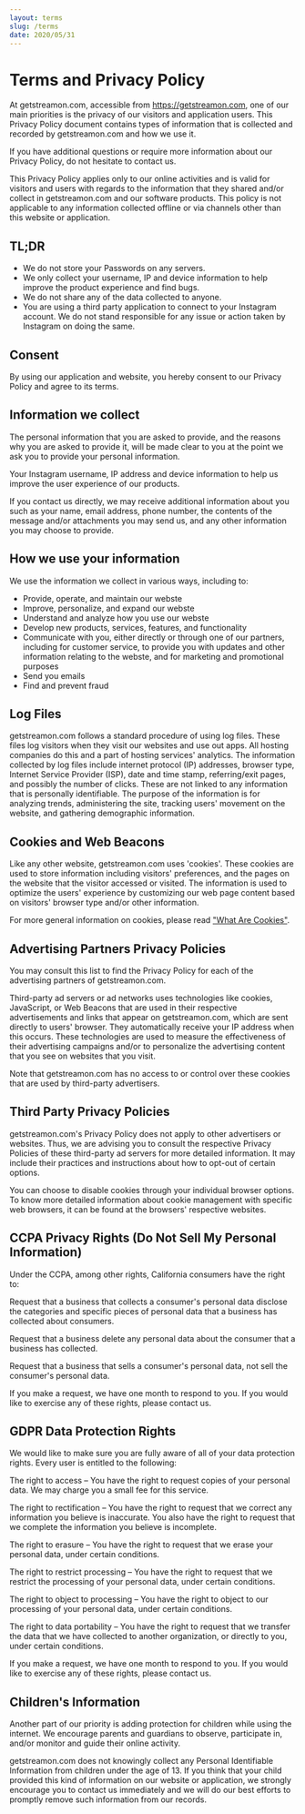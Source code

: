 ```yaml
---
layout: terms
slug: /terms
date: 2020/05/31
---
```

# Terms and Privacy Policy

At getstreamon.com, accessible from https://getstreamon.com, one of our main priorities is the privacy of our visitors and application users. This Privacy Policy document contains types of information that is collected and recorded by getstreamon.com and how we use it.

If you have additional questions or require more information about our Privacy Policy, do not hesitate to contact us.

This Privacy Policy applies only to our online activities and is valid for visitors and users with regards to the information that they shared and/or collect in getstreamon.com and our software products. This policy is not applicable to any information collected offline or via channels other than this website or application.

## TL;DR
- We do not store your Passwords on any servers.
- We only collect your username, IP and device information to help improve the product experience and find bugs.
- We do not share any of the data collected to anyone.
- You are using a third party application to connect to your Instagram account. We do not stand responsible for any issue or action taken by Instagram on doing the same.

## Consent

By using our application and website, you hereby consent to our Privacy Policy and agree to its terms.

## Information we collect

The personal information that you are asked to provide, and the reasons why you are asked to provide it, will be made clear to you at the point we ask you to provide your personal information.

Your Instagram username, IP address and device information to help us improve the user experience of our products.

If you contact us directly, we may receive additional information about you such as your name, email address, phone number, the contents of the message and/or attachments you may send us, and any other information you may choose to provide.


## How we use your information

We use the information we collect in various ways, including to:

*   Provide, operate, and maintain our webste
*   Improve, personalize, and expand our webste
*   Understand and analyze how you use our webste
*   Develop new products, services, features, and functionality
*   Communicate with you, either directly or through one of our partners, including for customer service, to provide you with updates and other information relating to the webste, and for marketing and promotional purposes
*   Send you emails
*   Find and prevent fraud

## Log Files

getstreamon.com follows a standard procedure of using log files. These files log visitors when they visit our websites and use out apps. All hosting companies do this and a part of hosting services' analytics. The information collected by log files include internet protocol (IP) addresses, browser type, Internet Service Provider (ISP), date and time stamp, referring/exit pages, and possibly the number of clicks. These are not linked to any information that is personally identifiable. The purpose of the information is for analyzing trends, administering the site, tracking users' movement on the website, and gathering demographic information. 

## Cookies and Web Beacons

Like any other website, getstreamon.com uses 'cookies'. These cookies are used to store information including visitors' preferences, and the pages on the website that the visitor accessed or visited. The information is used to optimize the users' experience by customizing our web page content based on visitors' browser type and/or other information.

For more general information on cookies, please read ["What Are Cookies"](https://www.cookieconsent.com/what-are-cookies/).

## Advertising Partners Privacy Policies

You may consult this list to find the Privacy Policy for each of the advertising partners of getstreamon.com.

Third-party ad servers or ad networks uses technologies like cookies, JavaScript, or Web Beacons that are used in their respective advertisements and links that appear on getstreamon.com, which are sent directly to users' browser. They automatically receive your IP address when this occurs. These technologies are used to measure the effectiveness of their advertising campaigns and/or to personalize the advertising content that you see on websites that you visit.

Note that getstreamon.com has no access to or control over these cookies that are used by third-party advertisers.

## Third Party Privacy Policies

getstreamon.com's Privacy Policy does not apply to other advertisers or websites. Thus, we are advising you to consult the respective Privacy Policies of these third-party ad servers for more detailed information. It may include their practices and instructions about how to opt-out of certain options.

You can choose to disable cookies through your individual browser options. To know more detailed information about cookie management with specific web browsers, it can be found at the browsers' respective websites.

## CCPA Privacy Rights (Do Not Sell My Personal Information)

Under the CCPA, among other rights, California consumers have the right to:

Request that a business that collects a consumer's personal data disclose the categories and specific pieces of personal data that a business has collected about consumers.

Request that a business delete any personal data about the consumer that a business has collected.

Request that a business that sells a consumer's personal data, not sell the consumer's personal data.

If you make a request, we have one month to respond to you. If you would like to exercise any of these rights, please contact us.

## GDPR Data Protection Rights

We would like to make sure you are fully aware of all of your data protection rights. Every user is entitled to the following:

The right to access – You have the right to request copies of your personal data. We may charge you a small fee for this service.

The right to rectification – You have the right to request that we correct any information you believe is inaccurate. You also have the right to request that we complete the information you believe is incomplete.

The right to erasure – You have the right to request that we erase your personal data, under certain conditions.

The right to restrict processing – You have the right to request that we restrict the processing of your personal data, under certain conditions.

The right to object to processing – You have the right to object to our processing of your personal data, under certain conditions.

The right to data portability – You have the right to request that we transfer the data that we have collected to another organization, or directly to you, under certain conditions.

If you make a request, we have one month to respond to you. If you would like to exercise any of these rights, please contact us.

## Children's Information

Another part of our priority is adding protection for children while using the internet. We encourage parents and guardians to observe, participate in, and/or monitor and guide their online activity.

getstreamon.com does not knowingly collect any Personal Identifiable Information from children under the age of 13\. If you think that your child provided this kind of information on our website or application, we strongly encourage you to contact us immediately and we will do our best efforts to promptly remove such information from our records.